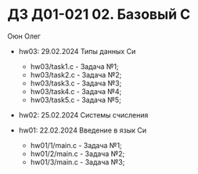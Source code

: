 # ДЗ Д01-021 02. Базовый С

Оюн Олег

- hw03: 29.02.2024 Типы данных Си
  - hw03/task1.c - Задача №1;
  - hw03/task2.c - Задача №2;
  - hw03/task3.c - Задача №3;
  - hw03/task4.c - Задача №4;
  - hw03/task5.c - Задача №5;

- hw02: 25.02.2024 Системы счисления

- hw01: 22.02.2024 Введение в язык Си
  - hw01/1/main.c - Задача №1;
  - hw01/2/main.c - Задача №2;
  - hw01/3/main.c - Задача №3;
